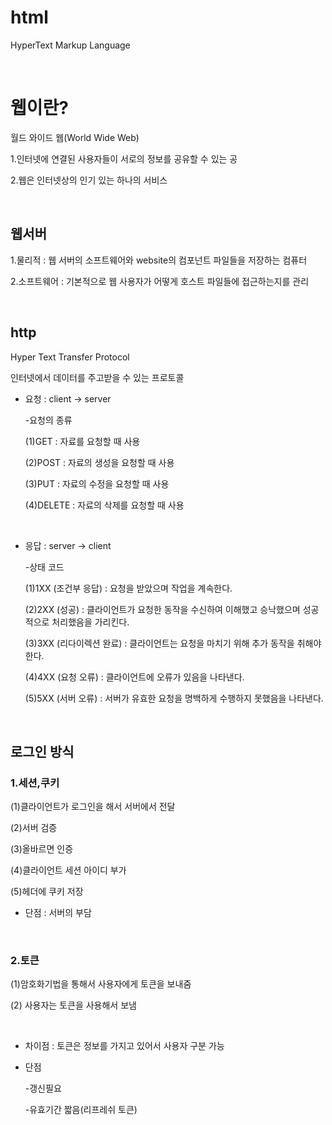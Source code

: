 
# html
HyperText Markup Language

<br>


# 웹이란?
월드 와이드 웹(World Wide Web)

1.인터넷에 연결된 사용자들이 서로의 정보를 공유할 수 있는 공

2.웹은 인터넷상의 인기 있는 하나의 서비스




<br>

## 웹서버
1.물리적
 :  웹 서버의 소프트웨어와 website의 컴포넌트 파일들을 저장하는 컴퓨터

2.소프트웨어 : 기본적으로 웹 사용자가 어떻게 호스트 파일들에 접근하는지를 관리

<br>

## http
Hyper Text Transfer Protocol

인터넷에서 데이터를 주고받을 수 있는 프로토콜

* 요청 : client -> server
  
   -요청의 종류

    (1)GET : 자료를 요청할 때 사용

    (2)POST : 자료의 생성을 요청할 때 사용

    (3)PUT : 자료의 수정을 요청할 때 사용

    (4)DELETE : 자료의 삭제를 요청할 때 사용

<br>

* 응답 : server -> client

  -상태 코드

   (1)1XX (조건부 응답) : 요청을 받았으며 작업을 계속한다.

   (2)2XX (성공) : 클라이언트가 요청한 동작을 수신하여 이해했고 승낙했으며 성공적으로 처리했음을 가리킨다.

   (3)3XX (리다이렉션 완료) : 클라이언트는 요청을 마치기 위해 추가 동작을 취해야 한다.

   (4)4XX (요청 오류) : 클라이언트에 오류가 있음을 나타낸다.

   (5)5XX (서버 오류) : 서버가 유효한 요청을 명백하게 수행하지 못했음을 나타낸다.


<br>

## 로그인 방식
### 1.세션,쿠키 
(1)클라이언트가 로그인을 해서 서버에서 전달 

(2)서버 검증 

(3)올바르면 인증 

(4)클라이언트 세션 아이디 부가 

(5)헤더에 쿠키 저장 
   * 단점 : 서버의 부담 
  
  <br>

### 2.토큰
 (1)암호화기법을 통해서 사용자에게 토큰을 보내줌 


 (2) 사용자는 토큰을 사용해서 보냄 

<br>

  * 차이점 : 토큰은 정보를 가지고 있어서 사용자 구분 가능 
  * 단점
  
    -갱신필요 
    
    -유효기간 짧음(리프레쉬 토큰)